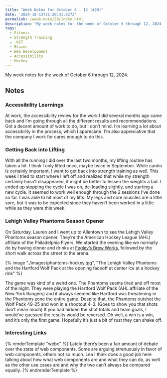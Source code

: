 ```yaml
---
title: "Week Notes for October 6 - 12 (#20)"
date: '2024-10-13T21:20:31.627Z'
permalink: /week-note/20/index.html
description: "My week notes for the week of October 6 through 12, 2024."
tags:
  - Fitness
  - Strength Training
  - .NET
  - Blazor
  - Web Development
  - Accessibility
  - Hockey
---
```


My week notes for the week of October 6 through 12, 2024.
<!-- excerpt -->

## Notes

### Accessibility Learnings

At work, the accessibility review for the work I did several months ago came back and I'm going through all the different results and recommendations. Got a decent amount of work to do, but I don’t mind. I’m learning a lot about accessibility in the process, which I appreciate. I'm also appreciative that the company I work for cares enough to do this.

### Getting Back into Lifting

With all the running I did over the last two months, my lifting routine has taken a hit. I think I only lifted once, maybe twice in September. While cardio is certainly important, I want to get back into strength training as well. This week I tried to start where I left off and realized that while my strength certainly hasn’t disappeared, it might be better to lessen the weights a tad. I ended up stopping the cycle I was on, de-loading slightly, and starting a new cycle. It seemed to work well enough through the 2 sessions I’ve done so far. I was able to hit most of my lifts. My legs and core muscles are a little sore, but it was to be expected since they haven’t been worked in a little while as they were this week.

### Lehigh Valley Phantoms Season Opener

On Saturday, Lauren and I went up to Allentown to see the Lehigh Valley Phantoms season opener. They’re the American Hockey League (AHL) affiliate of the Philadelphia Flyers. We started the evening like we normally do by having dinner and drinks at [Fegley’s Brew Works](https://thebrewworks.com), followed by the short walk across the street to the arena.

{% image "./images/phantoms-hockey.jpg", "The Lehigh Valley Phantoms and the Hartford Wolf Pack at the opening faceoff at center ice at a hockey rink" %}

The game was kind of a weird one. The Phantoms seems tired and off most of the night. They were playing the Hartford Wolf Pack (AHL affiliate of the New York Rangers) and it always seemed like Hartford was threatening in the Phantoms zone the entire game. Despite that, the Phantoms outshot the Wolf Pack 49-25 and won in a shootout 4-3. (Goes to show you that shots don’t mean much) If you had hidden the shot totals and team goals, I would’ve guessed the results would be reversed. Oh well, a win is a win, and it’s only the first game. Hopefully it’s just a bit of rust they can shake off.

### Interesting Links

{% renderTemplate "webc" %}
<shared-link title="Web Components are not Framework Components — and That’s Okay" url="https://lea.verou.me/blog/2024/wcs-vs-frameworks/" author="Lea Verou">
Lately there’s been a fair amount of debate over the state of web components. Some are arguing strenuously in favor of web components, others not so much. Lea I think does a good job here talking about how what web components are and what they can do, as well as the other use cases are and why the two can’t always be compared equally.
</shared-link>
{% endrenderTemplate %}